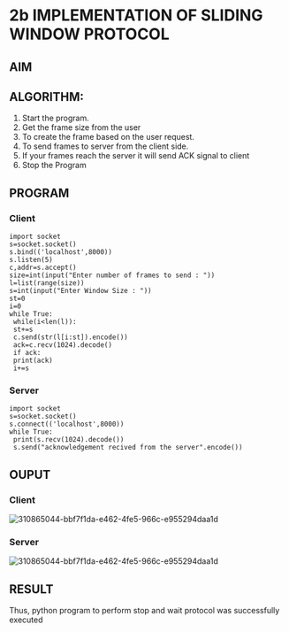 # 2b IMPLEMENTATION OF SLIDING WINDOW PROTOCOL
## AIM
## ALGORITHM:
1. Start the program.
2. Get the frame size from the user
3. To create the frame based on the user request.
4. To send frames to server from the client side.
5. If your frames reach the server it will send ACK signal to client
6. Stop the Program
## PROGRAM
### Client
```
import socket
s=socket.socket()
s.bind(('localhost',8000))
s.listen(5)
c,addr=s.accept()
size=int(input("Enter number of frames to send : "))
l=list(range(size))
s=int(input("Enter Window Size : "))
st=0
i=0
while True:
 while(i<len(l)):
 st+=s
 c.send(str(l[i:st]).encode())
 ack=c.recv(1024).decode()
 if ack:
 print(ack)
 i+=s
```
### Server
```
import socket
s=socket.socket()
s.connect(('localhost',8000))
while True: 
 print(s.recv(1024).decode())
 s.send("acknowledgement recived from the server".encode())
```
## OUPUT
### Client
![310865044-bbf7f1da-e462-4fe5-966c-e955294daa1d](https://github.com/s-adhithya/2b_SLIDING_WINDOW_PROTOCOL/assets/113497423/692965bb-4a63-4a75-9dab-b98e0794bb46)
### Server
![310865044-bbf7f1da-e462-4fe5-966c-e955294daa1d](https://github.com/s-adhithya/2b_SLIDING_WINDOW_PROTOCOL/assets/113497423/d3785ee1-fb3c-422a-a83d-5762b7367355)

## RESULT
Thus, python program to perform stop and wait protocol was successfully executed
